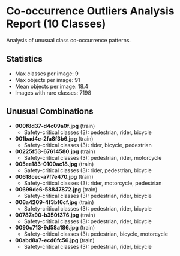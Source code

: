 # Co-occurrence Outliers Analysis Report (10 Classes)

Analysis of unusual class co-occurrence patterns.

## Statistics

- Max classes per image: 9
- Max objects per image: 91
- Mean objects per image: 18.4
- Images with rare classes: 7198

## Unusual Combinations

- **000f8d37-d4c09a0f.jpg** (train)
  - Safety-critical classes (3): pedestrian, rider, bicycle
- **001bad4e-2fa8f3b6.jpg** (train)
  - Safety-critical classes (3): rider, bicycle, pedestrian
- **00225f53-67614580.jpg** (train)
  - Safety-critical classes (3): pedestrian, rider, motorcycle
- **005ee183-0100ac18.jpg** (train)
  - Safety-critical classes (3): rider, pedestrian, bicycle
- **00618cec-a7f7e470.jpg** (train)
  - Safety-critical classes (3): rider, motorcycle, pedestrian
- **00699de6-58847872.jpg** (train)
  - Safety-critical classes (3): pedestrian, rider, bicycle
- **006a4209-4f3bf6cf.jpg** (train)
  - Safety-critical classes (3): pedestrian, rider, bicycle
- **00787a90-b350f376.jpg** (train)
  - Safety-critical classes (3): pedestrian, rider, bicycle
- **0090c713-9d58a186.jpg** (train)
  - Safety-critical classes (3): pedestrian, bicycle, motorcycle
- **00abd8a7-ecd6fc56.jpg** (train)
  - Safety-critical classes (3): pedestrian, rider, bicycle
